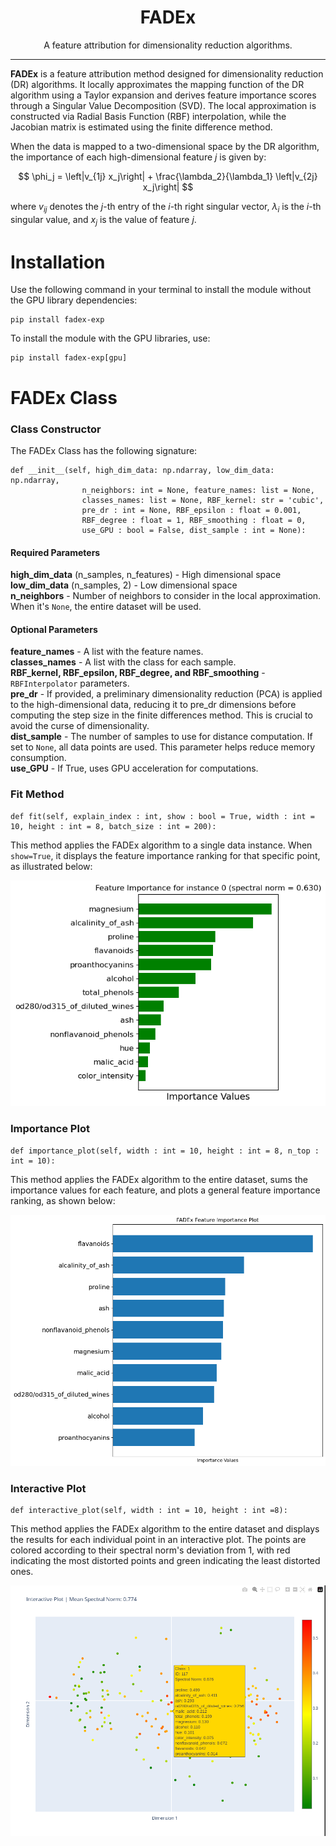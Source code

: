 <center>
<h1><b>FADEx</b></h1>
A feature attribution for dimensionality reduction algorithms.
</center>

---

**FADEx** is a feature attribution method designed for dimensionality reduction (DR) algorithms. It locally approximates the mapping function of the DR algorithm using a Taylor expansion and derives feature importance scores through a Singular Value Decomposition (SVD). The local approximation is constructed via Radial Basis Function (RBF) interpolation, while the Jacobian matrix is estimated using the finite difference method.

When the data is mapped to a two-dimensional space by the DR algorithm, the importance of each high-dimensional feature $j$ is given by:

$$
\phi_j = \left|v_{1j} x_j\right| + \frac{\lambda_2}{\lambda_1} \left|v_{2j} x_j\right|
$$

where $v_{ij}$ denotes the $j$-th entry of the $i$-th right singular vector, $\lambda_i$ is the $i$-th singular value, and $x_j$ is the value of feature $j$. 

# Installation

Use the following command in your terminal to install the module without the GPU library dependencies:

```
pip install fadex-exp
```

To install the module with the GPU libraries, use:

```
pip install fadex-exp[gpu]
```

# FADEx Class

### Class Constructor

The FADEx Class has the following signature:

```
def __init__(self, high_dim_data: np.ndarray, low_dim_data: np.ndarray, 
                n_neighbors: int = None, feature_names: list = None, 
                classes_names: list = None, RBF_kernel: str = 'cubic',
                pre_dr : int = None, RBF_epsilon : float = 0.001, 
                RBF_degree : float = 1, RBF_smoothing : float = 0, 
                use_GPU : bool = False, dist_sample : int = None):
``` 

#### Required Parameters

**high_dim_data** (n_samples, n_features) - High dimensional space<br>
**low_dim_data** (n_samples, 2) - Low dimensional space <br>
**n_neighbors** - Number of neighbors to consider in the local approximation. When it's `None`, the entire dataset will be used. <br>

#### Optional Parameters

**feature_names** - A list with the feature names.<br>
**classes_names** - A list with the class for each sample.<br>
**RBF_kernel, RBF_epsilon, RBF_degree, and RBF_smoothing** - `RBFInterpolator` parameters. <br>
**pre_dr** - If provided, a preliminary dimensionality reduction (PCA) is applied to the high-dimensional data, reducing it to pre_dr dimensions before computing the step size in the finite differences method. This is crucial to avoid the curse of dimensionality.<br>
**dist_sample** - The number of samples to use for distance computation. If set to `None`, all data points are used. This parameter helps reduce memory consumption. <br>
**use_GPU** - If True, uses GPU acceleration for computations.

### Fit Method

```
def fit(self, explain_index : int, show : bool = True, width : int = 10, height : int = 8, batch_size : int = 200):
```

This method applies the FADEx algorithm to a single data instance. When `show=True`, it displays the feature importance ranking for that specific point, as illustrated below:

![fit importance ranking](https://raw.githubusercontent.com/greffao/fadex/main/figs/fit.png)

### Importance Plot

```
def importance_plot(self, width : int = 10, height : int = 8, n_top : int = 10):
```

This method applies the FADEx algorithm to the entire dataset, sums the importance values for each feature, and plots a general feature importance ranking, as shown below:

![importance plot](https://raw.githubusercontent.com/greffao/fadex/main/figs/importance.png)

### Interactive Plot

```
def interactive_plot(self, width : int = 10, height : int =8):
```

This method applies the FADEx algorithm to the entire dataset and displays the results for each individual point in an interactive plot. The points are colored according to their spectral norm's deviation from 1, with red indicating the most distorted points and green indicating the least distorted ones.

![interactive plot](https://raw.githubusercontent.com/greffao/fadex/main/figs/interactive.png)